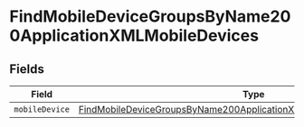 # FindMobileDeviceGroupsByName200ApplicationXMLMobileDevices


## Fields

| Field                                                                                                                                                                       | Type                                                                                                                                                                        | Required                                                                                                                                                                    | Description                                                                                                                                                                 |
| --------------------------------------------------------------------------------------------------------------------------------------------------------------------------- | --------------------------------------------------------------------------------------------------------------------------------------------------------------------------- | --------------------------------------------------------------------------------------------------------------------------------------------------------------------------- | --------------------------------------------------------------------------------------------------------------------------------------------------------------------------- |
| `mobileDevice`                                                                                                                                                              | [FindMobileDeviceGroupsByName200ApplicationXMLMobileDevicesMobileDevice](../../models/operations/findmobiledevicegroupsbyname200applicationxmlmobiledevicesmobiledevice.md) | :heavy_minus_sign:                                                                                                                                                          | N/A                                                                                                                                                                         |